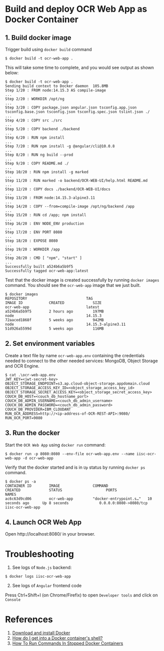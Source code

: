 # Build and deploy OCR Web App as Docker Container

## 1. Build docker image

Trigger build using `docker build` command
```
$ docker build -t ocr-web-app .
```

This will take some time to complete, and you would see output as shown below:
```
$ docker build -t ocr-web-app .
Sending build context to Docker daemon  105.8MB
Step 1/20 : FROM node:14.15.3 AS compile-image
...
Step 2/20 : WORKDIR /opt/ng
...
Step 3/20 : COPY package.json angular.json tsconfig.app.json tsconfig.base.json tsconfig.json tsconfig.spec.json tslint.json ./
...
Step 4/20 : COPY src ./src
...
Step 5/20 : COPY backend ./backend
...
Step 6/20 : RUN npm install
...
Step 7/20 : RUN npm install -g @angular/cli@10.0.8
...
Step 8/20 : RUN ng build --prod
...
Step 9/20 : COPY README.md ./
...
Step 10/20 : RUN npm install -g marked
...
Step 11/20 : RUN marked -o backend/OCR-WEB-UI/help.html README.md
...
Step 12/20 : COPY docs ./backend/OCR-WEB-UI/docs
...
Step 13/20 : FROM node:14.15.3-alpine3.11
...
Step 14/20 : COPY --from=compile-image /opt/ng/backend /app
...
Step 15/20 : RUN cd /app; npm install
...
Step 16/20 : ENV NODE_ENV production
...
Step 17/20 : ENV PORT 8080
...
Step 18/20 : EXPOSE 8080
...
Step 19/20 : WORKDIR /app
...
Step 20/20 : CMD [ "npm", "start" ]
...
Successfully built a524b6a5b9f5
Successfully tagged ocr-web-app:latest
```

Test that the docker image is created successfully by running `docker images` command. You should see the `ocr-web-app` image that we just built.
```
$ docker images
REPOSITORY                           TAG                                              IMAGE ID            CREATED             SIZE
ocr-web-app                          latest                                           a524b6a5b9f5        2 hours ago         197MB
node                                 14.15.3                                          72aaced1868f        5 weeks ago         942MB
node                                 14.15.3-alpine3.11                               51d926a5599d        5 weeks ago         116MB

```

## 2. Set environment variables

Create a text file by name `ocr-web-app.env` containing the credentials needed to connect to the other needed services: MongoDB, Object Storage and OCR Engine.
```
$ cat .\ocr-web-app.env
JWT_KEY=<jwt-secret-key>
OBJECT_STORAGE_ENDPOINT=s3.ap.cloud-object-storage.appdomain.cloud
OBJECT_STORAGE_ACCESS_KEY_ID=<object_storage_access_key_id>
OBJECT_STORAGE_SECRET_ACCESS_KEY=<object_storage_secret_access_key>
COUCH_DB_HOST=<couch_db_hostname_port>
COUCH_DB_ADMIN_USERNAME=<couch_db_admin_username>
COUCH_DB_ADMIN_PASSWORD=<couch_db_admin_password>
COUCH_DB_PROVIDER=IBM_CLOUDANT
RUN_OCR_ADDRESS=http://<ip-address-of-OCR-REST-API>:9080/
RUN_OCR_PORT=9080
```

## 3. Run the docker

Start the `OCR Web App` using `docker run` command:
```
$ docker run -p 8080:8080 --env-file ocr-web-app.env --name iisc-ocr-web-app -d ocr-web-app
```

Verify that the docker started and is in `Up` status by running `docker ps` command.
```
$ docker ps -a
CONTAINER ID        IMAGE               COMMAND                  CREATED             STATUS                    PORTS                    NAMES
ac6c63d9cd06        ocr-web-app         "docker-entrypoint.s…"   10 seconds ago      Up 8 seconds              0.0.0.0:8080->8080/tcp   iisc-ocr-web-app
```

## 4. Launch OCR Web App

Open http://localhost:8080/ in your browser.

# Troubleshooting

1. See logs of `Node.js` backend:

```
$ docker logs iisc-ocr-web-app
```

2. See logs of `Angular` frontend code

  Press Ctrl+Shift+I (on Chrome/Firefix) to open `Developer tools` and click on `Console`

# References
1. [Download and install Docker](https://docs.docker.com/get-docker/)
2. [How do I get into a Docker container's shell?](https://stackoverflow.com/questions/30172605/how-do-i-get-into-a-docker-containers-shell)
3. [How To Run Commands In Stopped Docker Containers](https://thorsten-hans.com/how-to-run-commands-in-stopped-docker-containers)
